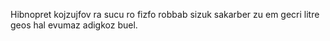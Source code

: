 Hibnopret kojzujfov ra sucu ro fizfo robbab sizuk sakarber zu em gecri litre geos hal evumaz adigkoz buel.